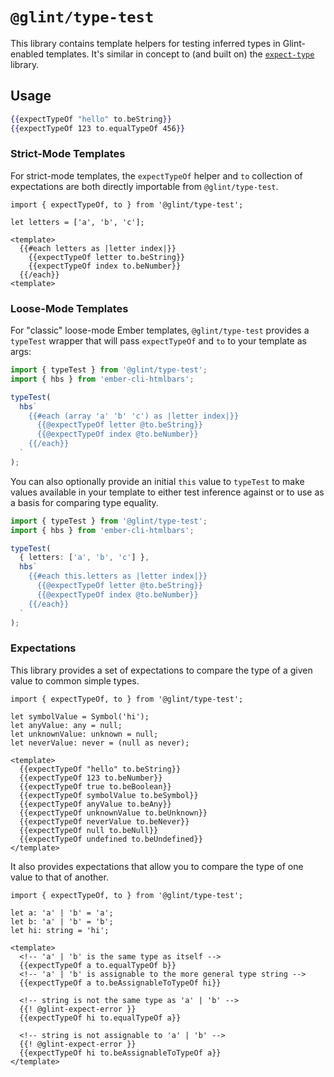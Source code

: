 # `@glint/type-test`

This library contains template helpers for testing inferred types in Glint-enabled templates.
It's similar in concept to (and built on) the [`expect-type`][et] library.

[et]: https://github.com/mmkal/expect-type

## Usage

```handlebars
{{expectTypeOf "hello" to.beString}}
{{expectTypeOf 123 to.equalTypeOf 456}}
```

### Strict-Mode Templates

For strict-mode templates, the `expectTypeOf` helper and `to` collection of expectations are
both directly importable from `@glint/type-test`.

```gts
import { expectTypeOf, to } from '@glint/type-test';

let letters = ['a', 'b', 'c'];

<template>
  {{#each letters as |letter index|}}
    {{expectTypeOf letter to.beString}}
    {{expectTypeOf index to.beNumber}}
  {{/each}}
<template>
```

### Loose-Mode Templates

For "classic" loose-mode Ember templates, `@glint/type-test` provides a `typeTest` wrapper that
will pass `expectTypeOf` and `to` to your template as args:

```ts
import { typeTest } from '@glint/type-test';
import { hbs } from 'ember-cli-htmlbars';

typeTest(
  hbs`
    {{#each (array 'a' 'b' 'c') as |letter index|}}
      {{@expectTypeOf letter @to.beString}}
      {{@expectTypeOf index @to.beNumber}}
    {{/each}}
  `
);
```

You can also optionally provide an initial `this` value to `typeTest` to make values available
in your template to either test inference against or to use as a basis for comparing type equality.

```ts
import { typeTest } from '@glint/type-test';
import { hbs } from 'ember-cli-htmlbars';

typeTest(
  { letters: ['a', 'b', 'c'] },
  hbs`
    {{#each this.letters as |letter index|}}
      {{@expectTypeOf letter @to.beString}}
      {{@expectTypeOf index @to.beNumber}}
    {{/each}}
  `
);
```

### Expectations

This library provides a set of expectations to compare the type of a given value to common simple
types.

```gts
import { expectTypeOf, to } from '@glint/type-test';

let symbolValue = Symbol('hi');
let anyValue: any = null;
let unknownValue: unknown = null;
let neverValue: never = (null as never);

<template>
  {{expectTypeOf "hello" to.beString}}
  {{expectTypeOf 123 to.beNumber}}
  {{expectTypeOf true to.beBoolean}}
  {{expectTypeOf symbolValue to.beSymbol}}
  {{expectTypeOf anyValue to.beAny}}
  {{expectTypeOf unknownValue to.beUnknown}}
  {{expectTypeOf neverValue to.beNever}}
  {{expectTypeOf null to.beNull}}
  {{expectTypeOf undefined to.beUndefined}}
</template>
```

It also provides expectations that allow you to compare the type of one value to that of another.

```gts
import { expectTypeOf, to } from '@glint/type-test';

let a: 'a' | 'b' = 'a';
let b: 'a' | 'b' = 'b';
let hi: string = 'hi';

<template>
  <!-- 'a' | 'b' is the same type as itself -->
  {{expectTypeOf a to.equalTypeOf b}}
  <!-- 'a' | 'b' is assignable to the more general type string -->
  {{expectTypeOf a to.beAssignableToTypeOf hi}}

  <!-- string is not the same type as 'a' | 'b' -->
  {{! @glint-expect-error }}
  {{expectTypeOf hi to.equalTypeOf a}}

  <!-- string is not assignable to 'a' | 'b' -->
  {{! @glint-expect-error }}
  {{expectTypeOf hi to.beAssignableToTypeOf a}}
</template>
```
